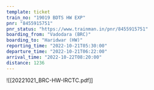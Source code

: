 ```yaml
---
template: ticket
train_no: "19019 BDTS HW EXP"
pnr: "8455915751"
pnr_status: "https://www.trainman.in/pnr/8455915751"
boarding_from: "Vadodara (BRC)"
boarding_to: "Haridwar (HW)"
reporting_time: "2022-10-21T05:30:00"
departure_time: "2022-10-21T06:22:00"
arrival_time: "2022-10-22T08:20:00"
distance: 1236
---
```

![[20221021_BRC-HW-IRCTC.pdf]]